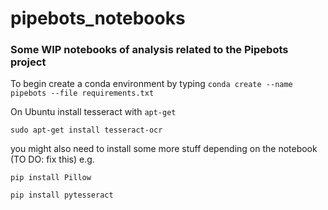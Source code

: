 # pipebots_notebooks #
### Some WIP notebooks of analysis related to the Pipebots project #

To begin create a conda environment by typing
`conda create --name pipebots --file requirements.txt`

On Ubuntu install tesseract with `apt-get`

`sudo apt-get install tesseract-ocr`

you might also need to install some more stuff depending on the notebook (TO DO: fix this)  e.g.

`pip install Pillow`

`pip install pytesseract`
